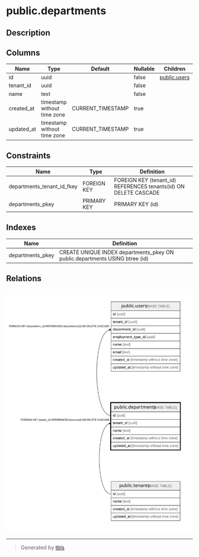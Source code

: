 # public.departments

## Description

## Columns

| Name | Type | Default | Nullable | Children | Parents | Comment |
| ---- | ---- | ------- | -------- | -------- | ------- | ------- |
| id | uuid |  | false | [public.users](public.users.md) |  |  |
| tenant_id | uuid |  | false |  | [public.tenants](public.tenants.md) |  |
| name | text |  | false |  |  |  |
| created_at | timestamp without time zone | CURRENT_TIMESTAMP | true |  |  |  |
| updated_at | timestamp without time zone | CURRENT_TIMESTAMP | true |  |  |  |

## Constraints

| Name | Type | Definition |
| ---- | ---- | ---------- |
| departments_tenant_id_fkey | FOREIGN KEY | FOREIGN KEY (tenant_id) REFERENCES tenants(id) ON DELETE CASCADE |
| departments_pkey | PRIMARY KEY | PRIMARY KEY (id) |

## Indexes

| Name | Definition |
| ---- | ---------- |
| departments_pkey | CREATE UNIQUE INDEX departments_pkey ON public.departments USING btree (id) |

## Relations

![er](public.departments.svg)

---

> Generated by [tbls](https://github.com/k1LoW/tbls)
